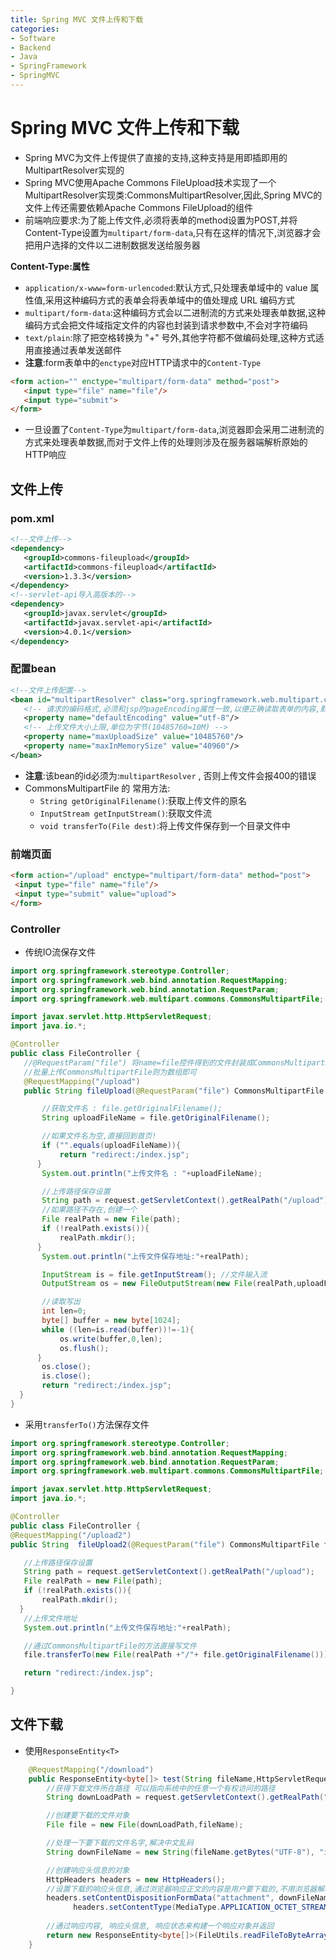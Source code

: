 ```yaml
---
title: Spring MVC 文件上传和下载
categories:
- Software
- Backend
- Java
- SpringFramework
- SpringMVC
---
```

# Spring MVC 文件上传和下载

- Spring MVC为文件上传提供了直接的支持,这种支持是用即插即用的MultipartResolver实现的
- Spring MVC使用Apache Commons FileUpload技术实现了一个MultipartResolver实现类:CommonsMultipartResolver,因此,Spring MVC的文件上传还需要依赖Apache Commons FileUpload的组件
- 前端响应要求:为了能上传文件,必须将表单的method设置为POST,并将Content-Type设置为`multipart/form-data`,只有在这样的情况下,浏览器才会把用户选择的文件以二进制数据发送给服务器

**Content-Type:属性**

- `application/x-www=form-urlencoded`:默认方式,只处理表单域中的 value 属性值,采用这种编码方式的表单会将表单域中的值处理成 URL 编码方式
- `multipart/form-data`:这种编码方式会以二进制流的方式来处理表单数据,这种编码方式会把文件域指定文件的内容也封装到请求参数中,不会对字符编码
- `text/plain`:除了把空格转换为 "+" 号外,其他字符都不做编码处理,这种方式适用直接通过表单发送邮件
- **注意**:form表单中的`enctype`对应HTTP请求中的`Content-Type`

```html
<form action="" enctype="multipart/form-data" method="post">
   <input type="file" name="file"/>
   <input type="submit">
</form>
```

- 一旦设置了`Content-Type`为`multipart/form-data`,浏览器即会采用二进制流的方式来处理表单数据,而对于文件上传的处理则涉及在服务器端解析原始的HTTP响应

## 文件上传

### pom.xml

```xml
<!--文件上传-->
<dependency>
   <groupId>commons-fileupload</groupId>
   <artifactId>commons-fileupload</artifactId>
   <version>1.3.3</version>
</dependency>
<!--servlet-api导入高版本的-->
<dependency>
   <groupId>javax.servlet</groupId>
   <artifactId>javax.servlet-api</artifactId>
   <version>4.0.1</version>
</dependency>
```

### 配置bean

```xml
<!--文件上传配置-->
<bean id="multipartResolver" class="org.springframework.web.multipart.commons.CommonsMultipartResolver">
   <!-- 请求的编码格式,必须和jsp的pageEncoding属性一致,以便正确读取表单的内容,默认为ISO-8859-1 -->
   <property name="defaultEncoding" value="utf-8"/>
   <!-- 上传文件大小上限,单位为字节(10485760=10M) -->
   <property name="maxUploadSize" value="10485760"/>
   <property name="maxInMemorySize" value="40960"/>
</bean>
```

- **注意**:该bean的id必须为:`multipartResolver` , 否则上传文件会报400的错误
- CommonsMultipartFile 的 常用方法:
    - `String getOriginalFilename()`:获取上传文件的原名
    - `InputStream getInputStream()`:获取文件流
    - `void transferTo(File dest)`:将上传文件保存到一个目录文件中

### 前端页面

```html
<form action="/upload" enctype="multipart/form-data" method="post">
 <input type="file" name="file"/>
 <input type="submit" value="upload">
</form>
```

### Controller

- 传统IO流保存文件

```java
import org.springframework.stereotype.Controller;
import org.springframework.web.bind.annotation.RequestMapping;
import org.springframework.web.bind.annotation.RequestParam;
import org.springframework.web.multipart.commons.CommonsMultipartFile;

import javax.servlet.http.HttpServletRequest;
import java.io.*;

@Controller
public class FileController {
   //@RequestParam("file") 将name=file控件得到的文件封装成CommonsMultipartFile 对象
   //批量上传CommonsMultipartFile则为数组即可
   @RequestMapping("/upload")
   public String fileUpload(@RequestParam("file") CommonsMultipartFile file , HttpServletRequest request) throws IOException {

       //获取文件名 : file.getOriginalFilename();
       String uploadFileName = file.getOriginalFilename();

       //如果文件名为空,直接回到首页!
       if ("".equals(uploadFileName)){
           return "redirect:/index.jsp";
      }
       System.out.println("上传文件名 : "+uploadFileName);

       //上传路径保存设置
       String path = request.getServletContext().getRealPath("/upload");
       //如果路径不存在,创建一个
       File realPath = new File(path);
       if (!realPath.exists()){
           realPath.mkdir();
      }
       System.out.println("上传文件保存地址:"+realPath);

       InputStream is = file.getInputStream(); //文件输入流
       OutputStream os = new FileOutputStream(new File(realPath,uploadFileName)); //文件输出流

       //读取写出
       int len=0;
       byte[] buffer = new byte[1024];
       while ((len=is.read(buffer))!=-1){
           os.write(buffer,0,len);
           os.flush();
      }
       os.close();
       is.close();
       return "redirect:/index.jsp";
  }
}
```

- 采用`transferTo()`方法保存文件

```java
import org.springframework.stereotype.Controller;
import org.springframework.web.bind.annotation.RequestMapping;
import org.springframework.web.bind.annotation.RequestParam;
import org.springframework.web.multipart.commons.CommonsMultipartFile;

import javax.servlet.http.HttpServletRequest;
import java.io.*;

@Controller
public class FileController {
@RequestMapping("/upload2")
public String  fileUpload2(@RequestParam("file") CommonsMultipartFile file, HttpServletRequest request) throws IOException {

   //上传路径保存设置
   String path = request.getServletContext().getRealPath("/upload");
   File realPath = new File(path);
   if (!realPath.exists()){
       realPath.mkdir();
  }
   //上传文件地址
   System.out.println("上传文件保存地址:"+realPath);

   //通过CommonsMultipartFile的方法直接写文件
   file.transferTo(new File(realPath +"/"+ file.getOriginalFilename()));

   return "redirect:/index.jsp";

}
```

## 文件下载

- 使用`ResponseEntity<T>`

```java
	@RequestMapping("/download")
	public ResponseEntity<byte[]> test(String fileName,HttpServletRequest request) throws IOException {
		//获得下载文件所在路径 可以指向系统中的任意一个有权访问的路径
		String downLoadPath = request.getServletContext().getRealPath("/download");

		//创建要下载的文件对象
		File file = new File(downLoadPath,fileName);

		//处理一下要下载的文件名字,解决中文乱码
		String downFileName = new String(fileName.getBytes("UTF-8"), "iso-8859-1");

		//创建响应头信息的对象
		HttpHeaders headers = new HttpHeaders();
		//设置下载的响应头信息,通过浏览器响应正文的内容是用户要下载的,不用浏览器解析
		headers.setContentDispositionFormData("attachment", downFileName);
        	  headers.setContentType(MediaType.APPLICATION_OCTET_STREAM);
		
		//通过响应内容, 响应头信息, 响应状态来构建一个响应对象并返回
		return new ResponseEntity<byte[]>(FileUtils.readFileToByteArray(file), headers, HttpStatus.CREATED);
	}
```
